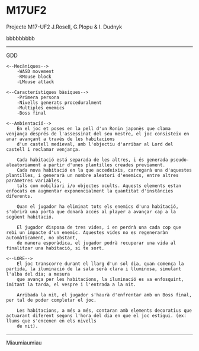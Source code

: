 # M17UF2
Projecte M17-UF2 J.Rosell, G.Plopu &amp; I. Dudnyk

bbbbbbbbb

************************************************************************************************

GDD

	<--Mecàniques-->
		-WASD movement
		-RMouse block
		-LMouse attack

	<--Característiques bàsiques-->
		-Primera persona
		-Nivells generats proceduralment
		-Multiples enemics
		-Boss final

	<--Ambientació-->
		En el joc et poses en la pell d'un Ronin japonès que clama venjança després de l'assessinat del seu mestre, el joc consisteix en anar avançant a través de les habitacions
		d'un castell medieval, amb l'objectiu d'arribar al Lord del castell i reclamar venjança.

		Cada habitació está separada de les altres, i és generada pseudo-aleatoriament a partir d'unes plantilles creades previament.
		Cada nova habitació en la que accedeixis, carregarà una d'aquestes plantilles, i generarà un nombre aleatori d'enemics, entre altres paràmetres variables,
		tals com mobiliari i/o objectes ocults. Aquests elements estan enfocats en augmentar exponencialment la quantitat d'instàncies diferents.

		Quan el jugador ha eliminat tots els enemics d'una habitació, s'obrirà una porta que donarà accés al player a avançar cap a la següent habitació.

		El jugador disposa de tres vides, i en perdrà una cada cop que rebi un impacte d'un enemic. Aquestes vides no es regeneraràn automàticament, no obstant,
		de manera esporàdica, el jugador podrà recuperar una vida al finalitzar una habitació, si te sort.

	<--LORE-->
		El joc transcorre durant el llarg d'un sol dia, quan comença la partida, la iluminació de la sala serà clara i lluminosa, simulant l'alba del dia; a mesura
		que avança per les habitacions, la iluminació es va enfosquint, imitant la tarda, el vespre i l'entrada a la nit.

		Arribada la nit, el jugador s'haurà d'enfrentar amb un Boss final, per tal de poder completar el joc.

		Les habitacions, a més a més, contaran amb elements decoratius que actuarant diferent segons l'hora del dia en que el joc estigui. (ex: llums que s'encenen en els nivells
		de nit).

************************************************************************************************

Miaumiaumiau
